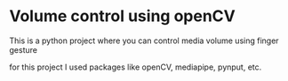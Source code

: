 # Volume control using openCV

This is a python project where you can control media volume using finger gesture

for this project I used packages like openCV, mediapipe, pynput, etc.